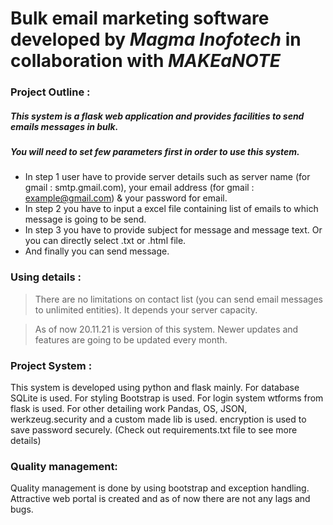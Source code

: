 # Bulk email marketing software developed by *Magma Inofotech* in collaboration with *MAKEaNOTE*

### Project Outline :
##### This system is a flask web application and provides facilities to send emails messages in bulk.
##### You will need to set few parameters first in order to use this system. 
- In step 1 user have to provide server details such as server name (for gmail : smtp.gmail.com), your email address (for gmail : example@gmail.com) & your password for email.
- In step 2 you have to input a excel file containing list of emails to which message is going to be send.
- In step 3 you have to provide subject for message and message text. Or you can directly select .txt or .html file.
- And finally you can send message.

### Using details :
> There are no limitations on contact list (you can send email messages to unlimited entities). It depends your server capacity.

> As of now 20.11.21 is version of this system. Newer updates and features are going to be updated every month.

### Project System :
This system is developed using python and flask mainly.
For database SQLite is used.
For styling Bootstrap is used.
For login system wtforms from flask is used.
For other detailing work Pandas, OS, JSON, werkzeug.security and a custom made lib is used.
encryption is used to save password securely.
(Check out requirements.txt file to see more details)

### Quality management:
Quality management is done by using bootstrap and exception handling. Attractive web portal is created and as of now there are not any lags and bugs.
